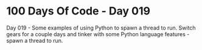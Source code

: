 # 100 Days Of Code - Day 019

Day 019 -  Some examples of using Python to spawn a thread to run.
    Switch gears for a couple days and tinker with some Python language features - spawn a thread to run.
